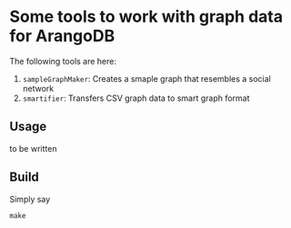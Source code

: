 Some tools to work with graph data for ArangoDB
===============================================

The following tools are here:

  1. `sampleGraphMaker`: Creates a smaple graph that resembles a social
     network
  2. `smartifier`: Transfers CSV graph data to smart graph format

Usage
-----

to be written

Build
-----

Simply say

    make


